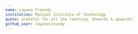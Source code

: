```yaml
---
name: Layana Trevedy
institution: Manipal Institute of Technology
quote: Grateful for all the learning. Onwards & upwards!
github_user: layanatrevedy
---
```

